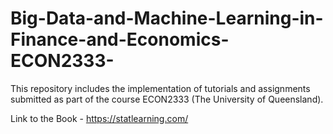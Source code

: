 # Big-Data-and-Machine-Learning-in-Finance-and-Economics-ECON2333-
This repository includes the implementation of tutorials and assignments submitted as part of the course ECON2333 (The University of Queensland).

Link to the Book - https://statlearning.com/
